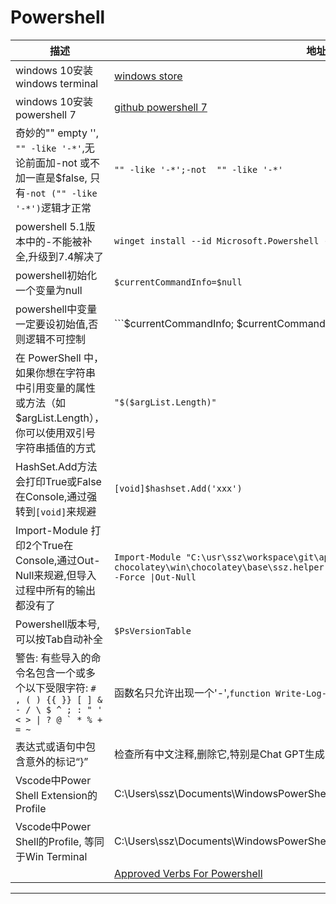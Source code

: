 # Powershell

|描述|地址|
|  ----  | ----  |
|windows 10安装windows terminal|[windows store](https://apps.microsoft.com/detail/9n0dx20hk701?rtc=1&hl=zh-cn&gl=CN)|
|windows 10安装powershell 7|[github powershell 7](https://github.com/PowerShell/PowerShell/releases)|
|奇妙的"" empty '', ```"" -like '-*'```,无论前面加-not 或不加一直是$false, 只有```-not ("" -like '-*')```逻辑才正常|```"" -like '-*';-not  "" -like '-*' ```|
|powershell 5.1版本中的-不能被补全,升级到7.4解决了|```winget install --id Microsoft.Powershell --source winget```|
|powershell初始化一个变量为null|```$currentCommandInfo=$null```|
|powershell中变量一定要设初始值,否则逻辑不可控制|```$currentCommandInfo; $currentCommandInfo = [CommandInfo]::new(@{})``|
|在 PowerShell 中，如果你想在字符串中引用变量的属性或方法（如 $argList.Length），你可以使用双引号字符串插值的方式|```"$($argList.Length)"```|
|HashSet.Add方法会打印True或False在Console,通过强转到`[void]`来规避|```[void]$hashset.Add('xxx')```|
|Import-Module 打印2个True在Console,通过Out-Null来规避,但导入过程中所有的输出都没有了|```Import-Module "C:\usr\ssz\workspace\git\app\scm-chocolatey\win\chocolatey\base\ssz.helper.extension\extensions\ssz.helper.psm1" -Force \|Out-Null```|
|Powershell版本号, 可以按Tab自动补全|```$PsVersionTable```|
|警告: 有些导入的命令名包含一个或多个以下受限字符: ```# , ( ) {{ }} [ ] & - / \ $ ^ ; : " ' < > \| ? @ ` * % + = ~```|函数名只允许出现一个'-',```function Write-Log-Debug {```|
|表达式或语句中包含意外的标记“}”|检查所有中文注释,删除它,特别是Chat GPT生成的 或者 升级到powershell 7.4|
|Vscode中Power Shell Extension的Profile|C:\Users\ssz\Documents\WindowsPowerShell\Microsoft.VSCode_profile.ps1|
|Vscode中Power Shell的Profile, 等同于Win Terminal|C:\Users\ssz\Documents\WindowsPowerShell\Microsoft.PowerShell_profile.ps1|
||[Approved Verbs For Powershell](https://learn.microsoft.com/en-us/powershell/scripting/developer/cmdlet/approved-verbs-for-windows-powershell-commands?view=powershell-7.4)|
---
